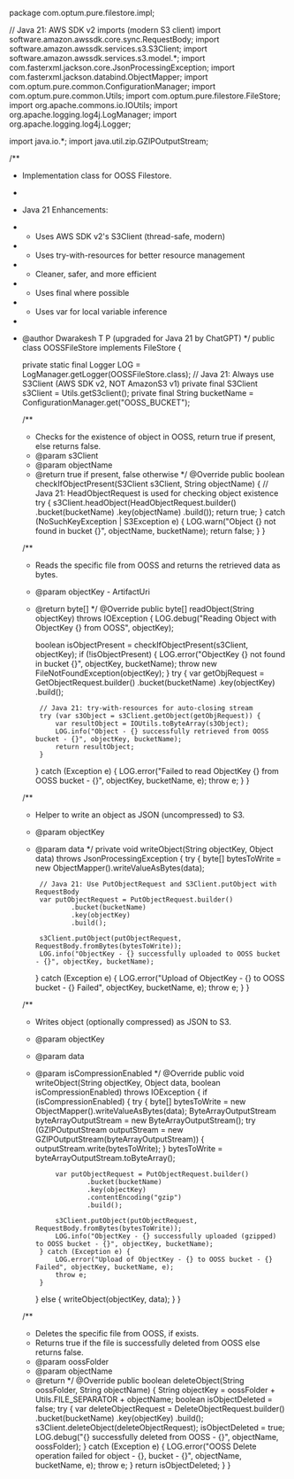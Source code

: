 package com.optum.pure.filestore.impl;

// Java 21: AWS SDK v2 imports (modern S3 client)
import software.amazon.awssdk.core.sync.RequestBody;
import software.amazon.awssdk.services.s3.S3Client;
import software.amazon.awssdk.services.s3.model.*;
import com.fasterxml.jackson.core.JsonProcessingException;
import com.fasterxml.jackson.databind.ObjectMapper;
import com.optum.pure.common.ConfigurationManager;
import com.optum.pure.common.Utils;
import com.optum.pure.filestore.FileStore;
import org.apache.commons.io.IOUtils;
import org.apache.logging.log4j.LogManager;
import org.apache.logging.log4j.Logger;

import java.io.*;
import java.util.zip.GZIPOutputStream;

/**
 * Implementation class for OOSS Filestore.
 *
 * Java 21 Enhancements:
 * - Uses AWS SDK v2's S3Client (thread-safe, modern)
 * - Uses try-with-resources for better resource management
 * - Cleaner, safer, and more efficient
 * - Uses final where possible
 * - Uses var for local variable inference
 *
 * @author Dwarakesh T P (upgraded for Java 21 by ChatGPT)
 */
public class OOSSFileStore implements FileStore {

    private static final Logger LOG = LogManager.getLogger(OOSSFileStore.class);
    // Java 21: Always use S3Client (AWS SDK v2, NOT AmazonS3 v1)
    private final S3Client s3Client = Utils.getS3client();
    private final String bucketName = ConfigurationManager.get("OOSS_BUCKET");

    /**
     * Checks for the existence of object in OOSS, return true if present, else returns false.
     * @param s3Client
     * @param objectName
     * @return true if present, false otherwise
     */
    @Override
    public boolean checkIfObjectPresent(S3Client s3Client, String objectName) {
        // Java 21: HeadObjectRequest is used for checking object existence
        try {
            s3Client.headObject(HeadObjectRequest.builder()
                    .bucket(bucketName)
                    .key(objectName)
                    .build());
            return true;
        } catch (NoSuchKeyException | S3Exception e) {
            LOG.warn("Object {} not found in bucket {}", objectName, bucketName);
            return false;
        }
    }

    /**
     * Reads the specific file from OOSS and returns the retrieved data as bytes.
     * @param objectKey - ArtifactUri
     * @return byte[]
     */
    @Override
    public byte[] readObject(String objectKey) throws IOException {
        LOG.debug("Reading Object with ObjectKey {} from OOSS", objectKey);

        boolean isObjectPresent = checkIfObjectPresent(s3Client, objectKey);
        if (!isObjectPresent) {
            LOG.error("ObjectKey {} not found in bucket {}", objectKey, bucketName);
            throw new FileNotFoundException(objectKey);
        }
        try {
            var getObjRequest = GetObjectRequest.builder()
                    .bucket(bucketName)
                    .key(objectKey)
                    .build();

            // Java 21: try-with-resources for auto-closing stream
            try (var s3Object = s3Client.getObject(getObjRequest)) {
                var resultObject = IOUtils.toByteArray(s3Object);
                LOG.info("Object - {} successfully retrieved from OOSS bucket - {}", objectKey, bucketName);
                return resultObject;
            }
        } catch (Exception e) {
            LOG.error("Failed to read ObjectKey {} from OOSS bucket - {}", objectKey, bucketName, e);
            throw e;
        }
    }

    /**
     * Helper to write an object as JSON (uncompressed) to S3.
     * @param objectKey
     * @param data
     */
    private void writeObject(String objectKey, Object data) throws JsonProcessingException {
        try {
            byte[] bytesToWrite = new ObjectMapper().writeValueAsBytes(data);

            // Java 21: Use PutObjectRequest and S3Client.putObject with RequestBody
            var putObjectRequest = PutObjectRequest.builder()
                    .bucket(bucketName)
                    .key(objectKey)
                    .build();

            s3Client.putObject(putObjectRequest, RequestBody.fromBytes(bytesToWrite));
            LOG.info("ObjectKey - {} successfully uploaded to OOSS bucket - {}", objectKey, bucketName);
        } catch (Exception e) {
            LOG.error("Upload of ObjectKey - {} to OOSS bucket - {} Failed", objectKey, bucketName, e);
            throw e;
        }
    }

    /**
     * Writes object (optionally compressed) as JSON to S3.
     * @param objectKey
     * @param data
     * @param isCompressionEnabled
     */
    @Override
    public void writeObject(String objectKey, Object data, boolean isCompressionEnabled) throws IOException {
        if (isCompressionEnabled) {
            try {
                byte[] bytesToWrite = new ObjectMapper().writeValueAsBytes(data);
                ByteArrayOutputStream byteArrayOutputStream = new ByteArrayOutputStream();
                try (GZIPOutputStream outputStream = new GZIPOutputStream(byteArrayOutputStream)) {
                    outputStream.write(bytesToWrite);
                }
                bytesToWrite = byteArrayOutputStream.toByteArray();

                var putObjectRequest = PutObjectRequest.builder()
                        .bucket(bucketName)
                        .key(objectKey)
                        .contentEncoding("gzip")
                        .build();

                s3Client.putObject(putObjectRequest, RequestBody.fromBytes(bytesToWrite));
                LOG.info("ObjectKey - {} successfully uploaded (gzipped) to OOSS bucket - {}", objectKey, bucketName);
            } catch (Exception e) {
                LOG.error("Upload of ObjectKey - {} to OOSS bucket - {} Failed", objectKey, bucketName, e);
                throw e;
            }
        } else {
            writeObject(objectKey, data);
        }
    }

    /**
     * Deletes the specific file from OOSS, if exists.
     * Returns true if the file is successfully deleted from OOSS else returns false.
     * @param oossFolder
     * @param objectName
     * @return
     */
    @Override
    public boolean deleteObject(String oossFolder, String objectName) {
        String objectKey = oossFolder + Utils.FILE_SEPARATOR + objectName;
        boolean isObjectDeleted = false;
        try {
            var deleteObjectRequest = DeleteObjectRequest.builder()
                    .bucket(bucketName)
                    .key(objectKey)
                    .build();
            s3Client.deleteObject(deleteObjectRequest);
            isObjectDeleted = true;
            LOG.debug("{} successfully deleted from OOSS - {}", objectName, oossFolder);
        } catch (Exception e) {
            LOG.error("OOSS Delete operation failed for object - {}, bucket - {}", objectName, bucketName, e);
            throw e;
        }
        return isObjectDeleted;
    }
}
